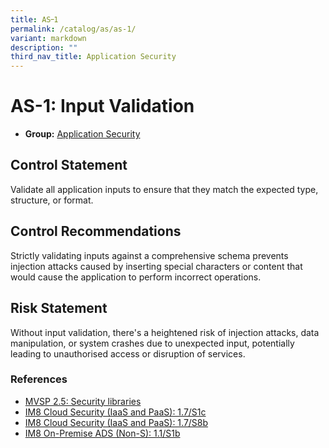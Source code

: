 ```yaml
---
title: AS᠆1
permalink: /catalog/as/as-1/
variant: markdown
description: ""
third_nav_title: Application Security
---
```

# AS-1: Input Validation

* **Group:** [Application Security](/catalog/as)

## Control Statement

Validate all application inputs to ensure that they match the expected type, structure, or format.

## Control Recommendations

Strictly validating inputs against a comprehensive schema prevents injection attacks caused by inserting special characters or content that would cause the application to perform incorrect operations.

## Risk Statement

Without input validation, there&#39;s a heightened risk of injection attacks, data manipulation, or system crashes due to unexpected input, potentially leading to unauthorised access or disruption of services.



### References


 * [MVSP 2.5: Security libraries](https://mvsp.dev/)
 * [IM8 Cloud Security (IaaS and PaaS): 1.7/S1c](https://intranet.mof.gov.sg/portal/IM/Themes/IT-Management/Cloud/Topics/Cloud-Security.aspx)
 * [IM8 Cloud Security (IaaS and PaaS): 1.7/S8b](https://intranet.mof.gov.sg/portal/IM/Themes/IT-Management/Cloud/Topics/Cloud-Security.aspx)
 * [IM8 On-Premise ADS (Non-S): 1.1/S1b](https://intranet.mof.gov.sg/portal/IM/Themes/IT-Management/On-Premise/Topics/Application-Development-Security-(For-Non-S).aspx)